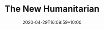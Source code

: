 ---
title: "The New Humanitarian"
intro: "Multilingual site for humanitarian news org 'The New Humanitarian'."
date: 2020-04-29T16:09:59+10:00
draft: false
logo: tnh.svg
layout: case-study
website: "https://www.thenewhumanitarian.org/"
---